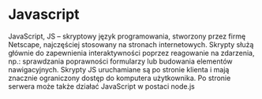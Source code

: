 # Javascript

JavaScript, JS – skryptowy język programowania, stworzony przez firmę Netscape, najczęściej stosowany na stronach internetowych. Skrypty służą głównie do
zapewnienia interaktywności poprzez reagowanie na zdarzenia, np.: sprawdzania poprawności formularzy lub budowania elementów nawigacyjnych. Skrypty JS uruchamiane są po stronie klienta i mają znacznie ograniczony dostęp do komputera użytkownika. Po stronie serwera może także działać JavaScript w postaci node.js